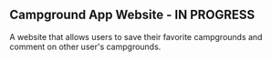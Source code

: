 Campground App Website - IN PROGRESS
---
A website that allows users to save their favorite campgrounds and comment on other user's campgrounds.


